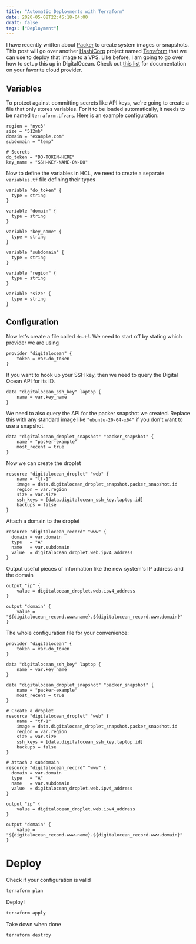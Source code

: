 ```yaml
---
title: "Automatic Deployments with Terraform"
date: 2020-05-08T22:45:18-04:00
draft: false
tags: ["Deployment"]
---
```


I have recently written about [Packer](https://brandonrozek.com/blog/snapshotswithpacker/) to create system images or snapshots. This post will go over another [HashiCorp](https://www.hashicorp.com/) project named [Terraform](https://www.terraform.io/) that we can use to deploy that image to a VPS. Like before, I am going to go over how to setup this up in DigitalOcean. Check out [this list](https://www.terraform.io/docs/providers/index.html) for documentation on your favorite cloud provider.

## Variables

To protect against committing secrets like API keys, we're going to create a file that only stores variables. For it to be loaded automatically, it needs to be named `terraform.tfvars`. Here is an example configuration:

```
region = "nyc3"
size = "512mb"
domain = "example.com"
subdomain = "temp"

# Secrets
do_token = "DO-TOKEN-HERE"
key_name = "SSH-KEY-NAME-ON-DO"
```

Now to define the variables in HCL, we need to create a separate `variables.tf` file defining their types

```
variable "do_token" {
  type = string
}

variable "domain" {
  type = string
}

variable "key_name" {
  type = string
}

variable "subdomain" {
  type = string
}

variable "region" {
  type = string
}

variable "size" {
  type = string
}

```

## Configuration

Now let's create a file called `do.tf`.  We need to start off by stating which provider we are using

```
provider "digitalocean" {
    token = var.do_token
}
```

If you want to hook up your SSH key, then we need to query the Digital Ocean API for its ID.

```
data "digitalocean_ssh_key" laptop {
    name = var.key_name
}
```

We need to also query the API for the packer snapshot we created. Replace this with any standard image like `"ubuntu-20-04-x64"` if you don't want to use a snapshot.

```
data "digitalocean_droplet_snapshot" "packer_snapshot" {
    name = "packer-example"
    most_recent = true
}
```

Now we can create the droplet

```
resource "digitalocean_droplet" "web" {
    name = "tf-1"
    image = data.digitalocean_droplet_snapshot.packer_snapshot.id
    region = var.region
    size = var.size
    ssh_keys = [data.digitalocean_ssh_key.laptop.id]
    backups = false
}
```

Attach a domain to the droplet

```
resource "digitalocean_record" "www" {
  domain = var.domain
  type   = "A"
  name   = var.subdomain
  value  = digitalocean_droplet.web.ipv4_address
}
```

Output useful pieces of information like the new system's IP address and the domain

```
output "ip" {
    value = digitalocean_droplet.web.ipv4_address
}

output "domain" {
    value = "${digitalocean_record.www.name}.${digitalocean_record.www.domain}"
}
```

The whole configuration file for your convenience:

```
provider "digitalocean" {
    token = var.do_token
}

data "digitalocean_ssh_key" laptop {
    name = var.key_name
}

data "digitalocean_droplet_snapshot" "packer_snapshot" {
    name = "packer-example"
    most_recent = true
}

# Create a droplet
resource "digitalocean_droplet" "web" {
    name = "tf-1"
    image = data.digitalocean_droplet_snapshot.packer_snapshot.id
    region = var.region
    size = var.size
    ssh_keys = [data.digitalocean_ssh_key.laptop.id]
    backups = false
}

# Attach a subdomain
resource "digitalocean_record" "www" {
  domain = var.domain
  type   = "A"
  name   = var.subdomain
  value  = digitalocean_droplet.web.ipv4_address
}

output "ip" {
    value = digitalocean_droplet.web.ipv4_address
}

output "domain" {
    value = "${digitalocean_record.www.name}.${digitalocean_record.www.domain}"
}
```

# Deploy

Check if your configuration is valid

```bash
terraform plan
```

Deploy!

```bash
terraform apply
```

Take down when done

```bash
terraform destroy
```

